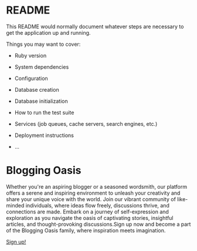 # README

This README would normally document whatever steps are necessary to get the
application up and running.

Things you may want to cover:

* Ruby version

* System dependencies

* Configuration

* Database creation

* Database initialization

* How to run the test suite

* Services (job queues, cache servers, search engines, etc.)

* Deployment instructions

* ...


<div
  id="intro"
  class="bg-image"
  style="
              background-image: url(https://intently.co/assets/generic.jpg);
              height: 100vh;
              "
>
  <div class="container d-flex align-items-center text-center h-100 text-white">
    <div>
      <h1 class="mb-5">Blogging Oasis</h1>
      <p>
        Whether you're an aspiring blogger or a seasoned wordsmith, our
        platform offers a serene and inspiring environment to unleash your
        creativity and share your unique voice with the world. Join our vibrant
        community of like-minded individuals, where ideas flow freely,
        discussions thrive, and connections are made. Embark on a journey of
        self-expression and exploration as you navigate the oasis of
        captivating stories, insightful articles, and thought-provoking
        discussions.Sign up now and become a part of the Blogging Oasis family,
        where inspiration meets imagination.
      </p>
      <a class="btn btn-success btn-lg" href="#" role="button">Sign up!</a>
    </div>
  </div>
</div>

<footer id="sticky-footer" class="py-4 bg-dark text-white">
  <div class="container text-center">
    <small>Copyright &copy; Your Website</small>
  </div>
</footer>
